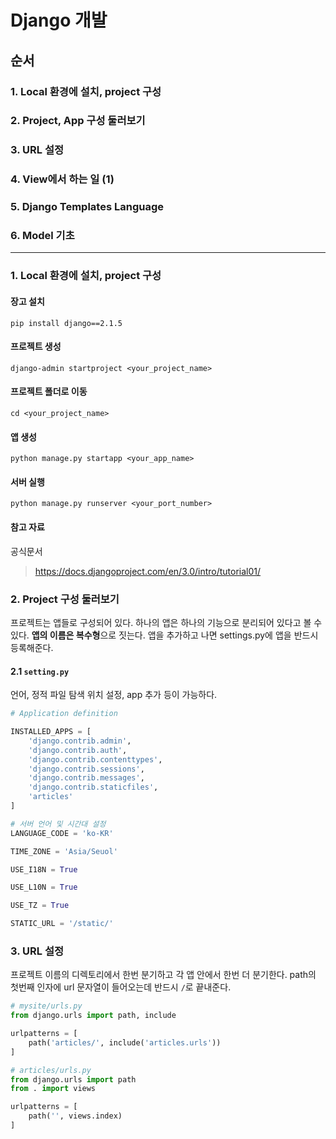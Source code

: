 # Django 개발

## 순서

### 1. Local 환경에 설치, project 구성

### 2. Project, App 구성 둘러보기

### 3. URL 설정

### 4. View에서 하는 일 (1)

### 5. Django Templates Language

### 6. Model 기초



---

### 1. Local 환경에 설치, project 구성

#### 장고 설치

`pip install django==2.1.5`

#### 프로젝트 생성

`django-admin startproject <your_project_name>`

#### 프로젝트 폴더로 이동

`cd <your_project_name>`

#### 앱 생성

`python manage.py startapp <your_app_name>`

#### 서버 실행

`python manage.py runserver <your_port_number>`

#### 참고 자료

공식문서

> https://docs.djangoproject.com/en/3.0/intro/tutorial01/

### 2. Project 구성 둘러보기

프로젝트는 앱들로 구성되어 있다. 하나의 앱은 하나의 기능으로 분리되어 있다고 볼 수 있다. **앱의 이름은 복수형**으로 짓는다. 앱을 추가하고 나면 settings.py에 앱을 반드시 등록해준다.

#### 2.1 `setting.py`

언어, 정적 파일 탐색 위치 설정, app 추가 등이 가능하다.

```python
# Application definition

INSTALLED_APPS = [
    'django.contrib.admin',
    'django.contrib.auth',
    'django.contrib.contenttypes',
    'django.contrib.sessions',
    'django.contrib.messages',
    'django.contrib.staticfiles',
    'articles'
]

# 서버 언어 및 시간대 설정
LANGUAGE_CODE = 'ko-KR'

TIME_ZONE = 'Asia/Seuol'

USE_I18N = True

USE_L10N = True

USE_TZ = True

STATIC_URL = '/static/'
```

### 3. URL 설정

프로젝트 이름의 디렉토리에서 한번 분기하고 각 앱 안에서 한번 더 분기한다. path의 첫번째 인자에 url 문자열이 들어오는데 반드시 `/`로 끝내준다.

```python
# mysite/urls.py
from django.urls import path, include

urlpatterns = [
    path('articles/', include('articles.urls'))
]
```

```python
# articles/urls.py
from django.urls import path
from . import views

urlpatterns = [
    path('', views.index)
]
```



